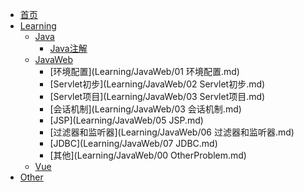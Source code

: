 * [首页](README.md)
* [Learning](Learning)
  * [Java](Learning/Java)
    * [Java注解](Learning/Java/注解.md)
  * [JavaWeb](Learning/JavaWeb)
    * [环境配置](Learning/JavaWeb/01 环境配置.md)
    * [Servlet初步](Learning/JavaWeb/02 Servlet初步.md)
    * [Servlet项目](Learning/JavaWeb/03 Servlet项目.md)
    * [会话机制](Learning/JavaWeb/03 会话机制.md)
    * [JSP](Learning/JavaWeb/05 JSP.md)
    * [过滤器和监听器](Learning/JavaWeb/06 过滤器和监听器.md)
    * [JDBC](Learning/JavaWeb/07 JDBC.md)
    * [其他](Learning/JavaWeb/00 OtherProblem.md)
  * [Vue]()
* [Other]()

